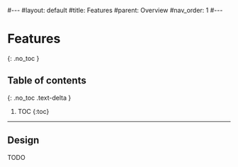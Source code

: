 #---
#layout: default
#title: Features
#parent: Overview
#nav_order: 1
#---

# Features
{: .no_toc }


## Table of contents
{: .no_toc .text-delta }

1. TOC
{:toc}

---

## Design

TODO